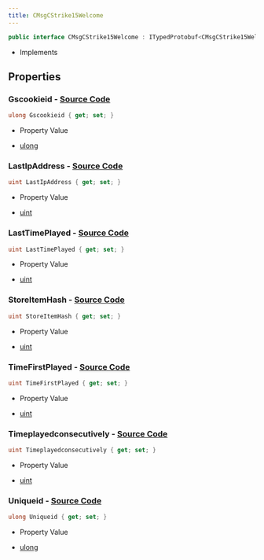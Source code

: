 ```yaml
---
title: CMsgCStrike15Welcome
---
```


```csharp
public interface CMsgCStrike15Welcome : ITypedProtobuf<CMsgCStrike15Welcome>, INativeHandle
```

- Implements

## Properties

### **Gscookieid** - [Source Code](https://github.com/swiftly-solution/swiftlys2/blob/main/managed/src/SwiftlyS2.Generated/Protobufs/Interfaces/CMsgCStrike15Welcome.cs#L28)

```csharp
ulong Gscookieid { get; set; }
```

- Property Value

- [ulong](https://learn.microsoft.com/dotnet/api/system.uint64)

### **LastIpAddress** - [Source Code](https://github.com/swiftly-solution/swiftlys2/blob/main/managed/src/SwiftlyS2.Generated/Protobufs/Interfaces/CMsgCStrike15Welcome.cs#L25)

```csharp
uint LastIpAddress { get; set; }
```

- Property Value

- [uint](https://learn.microsoft.com/dotnet/api/system.uint32)

### **LastTimePlayed** - [Source Code](https://github.com/swiftly-solution/swiftlys2/blob/main/managed/src/SwiftlyS2.Generated/Protobufs/Interfaces/CMsgCStrike15Welcome.cs#L22)

```csharp
uint LastTimePlayed { get; set; }
```

- Property Value

- [uint](https://learn.microsoft.com/dotnet/api/system.uint32)

### **StoreItemHash** - [Source Code](https://github.com/swiftly-solution/swiftlys2/blob/main/managed/src/SwiftlyS2.Generated/Protobufs/Interfaces/CMsgCStrike15Welcome.cs#L13)

```csharp
uint StoreItemHash { get; set; }
```

- Property Value

- [uint](https://learn.microsoft.com/dotnet/api/system.uint32)

### **TimeFirstPlayed** - [Source Code](https://github.com/swiftly-solution/swiftlys2/blob/main/managed/src/SwiftlyS2.Generated/Protobufs/Interfaces/CMsgCStrike15Welcome.cs#L19)

```csharp
uint TimeFirstPlayed { get; set; }
```

- Property Value

- [uint](https://learn.microsoft.com/dotnet/api/system.uint32)

### **Timeplayedconsecutively** - [Source Code](https://github.com/swiftly-solution/swiftlys2/blob/main/managed/src/SwiftlyS2.Generated/Protobufs/Interfaces/CMsgCStrike15Welcome.cs#L16)

```csharp
uint Timeplayedconsecutively { get; set; }
```

- Property Value

- [uint](https://learn.microsoft.com/dotnet/api/system.uint32)

### **Uniqueid** - [Source Code](https://github.com/swiftly-solution/swiftlys2/blob/main/managed/src/SwiftlyS2.Generated/Protobufs/Interfaces/CMsgCStrike15Welcome.cs#L31)

```csharp
ulong Uniqueid { get; set; }
```

- Property Value

- [ulong](https://learn.microsoft.com/dotnet/api/system.uint64)

